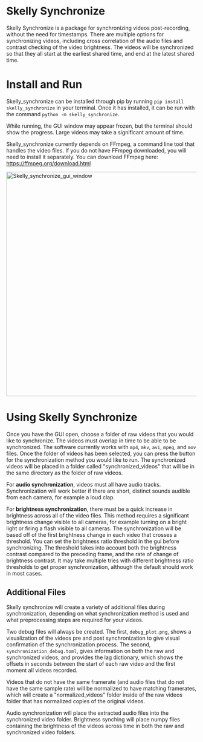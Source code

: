 # Skelly Synchronize

Skelly Synchronize is a package for synchronizing videos post-recording, without the need for timestamps. There are multiple options for synchronizing videos, including cross correlation of the audio files and contrast checking of the video brightness. The videos will be synchronized so that they all start at the earliest shared time, and end at the latest shared time. 

# Install and Run

Skelly_synchronize can be installed through pip by running `pip install skelly_synchronize` in your terminal. Once it has installed, it can be run with the command `python -m skelly_synchronize`. 

While running, the GUI window may appear frozen, but the terminal should show the progress. Large videos may take a significant amount of time. 

Skelly_synchronize currently depends on FFmpeg, a command line tool that handles the video files. If you do not have FFmpeg downloaded, you will need to install it separately. You can download FFmpeg here: https://ffmpeg.org/download.html

<img width="593" alt="Skelly_synchronize_gui_window" src="https://user-images.githubusercontent.com/24758117/221995127-340899d7-4f04-4f87-a2d7-ba1d49cd00e2.png">

# Using Skelly Synchronize

Once you have the GUI open, choose a folder of raw videos that you would like to synchronize. The videos must overlap in time to be able to be synchronized. The software currently works with `mp4`, `mkv`, `avi`, `mpeg`, and `mov` files. Once the folder of videos has been selected, you can press the button for the synchronization method you would like to run. The synchronized videos will be placed in a folder called "synchronized_videos" that will be in the same directory as the folder of raw videos.

For **audio synchronization**, videos must all have audio tracks. Synchronization will work better if there are short, distinct sounds audible from each camera, for example a loud clap.

For **brightness synchronization**, there must be a quick increase in brightness across all of the video files. This method requires a significant brightness change visible to all cameras, for example turning on a bright light or firing a flash visible to all cameras. The synchronization will be based off of the first brightness change in each video that crosses a threshold. You can set the brightness ratio threshold in the gui before synchronizing. The threshold takes into account both the brightness contrast compared to the preceding frame, and the rate of change of brightness contrast. It may take multiple tries with different brightness ratio thresholds to get proper synchronization, although the default should work in most cases.

## Additional Files

Skelly synchronize will create a variety of additional files during synchronization, depending on what synchronization method is used and what preprocessing steps are required for your videos.

Two debug files will always be created. The first, `debug_plot.png`, shows a visualization of the videos pre and post synchronization to give visual confirmation of the synchronization process. The second, `synchronization_debug.toml`, gives information on both the raw and synchronized videos, and provides the lag dictionary, which shows the offsets in seconds between the start of each raw video and the first moment all videos recorded.

Videos that do not have the same framerate (and audio files that do not have the same sample rate) will be normalized to have matching framerates, which will create a "normalized_videos" folder inside of the raw videos folder that has normalized copies of the original videos. 

Audio synchronization will place the extracted audio files into the synchronized video folder. Brightness synching will place numpy files containing the brightness of the videos across time in both the raw and synchronized video folders.
